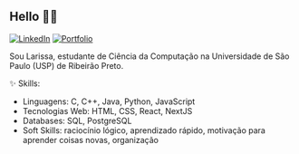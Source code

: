## Hello 👋😊
[![LinkedIn](https://img.shields.io/badge/LinkedIn-blue?style=flat-square&logo=linkedin)](https://www.linkedin.com/in/lampereira/) 
[![Portfolio](https://img.shields.io/badge/PortfolioSite-purple?style=flat-square&logo=github)](https://lalamp.github.io/project_portfolio/)

Sou Larissa, estudante de Ciência da Computação na Universidade de São Paulo (USP) de Ribeirão Preto.

✨ Skills:
 - Linguagens: C, C++, Java, Python, JavaScript
 - Tecnologias Web: HTML, CSS, React, NextJS
 - Databases: SQL, PostgreSQL
 - Soft Skills: raciocínio lógico, aprendizado rápido, motivação para aprender coisas novas, organização
